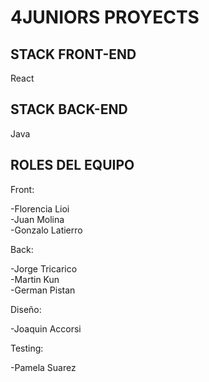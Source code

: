 # 4JUNIORS PROYECTS

## STACK FRONT-END
React

## STACK BACK-END
Java

## ROLES DEL EQUIPO

Front:<br>

-Florencia Lioi<br>
-Juan Molina<br>
-Gonzalo Latierro

Back:<br>

-Jorge Tricarico<br>
-Martin Kun<br>
-German Pistan

Diseño:<br>

-Joaquin Accorsi

Testing:<br>

-Pamela Suarez
